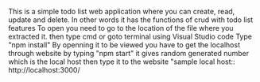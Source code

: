 This is a simple todo list web application where you can create, read, update and delete. In other words it has the functions of crud with todo list features To open you need to go to the location of the file where you extracted it. then type cmd or goto terminal using Visual Studio code Type "npm install" By openning it to be viewed you have to get the localhost through website by typing "npm start" it gives random generated number which is the local host then type it to the website "sample local host:: http://localhost:3000/
